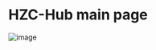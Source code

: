# HZC-Hub main page

![image](https://user-images.githubusercontent.com/79613572/196534901-6800887a-a2cf-4dea-8119-bffd3d64c08c.png)

